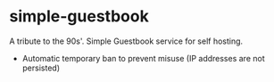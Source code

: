 # simple-guestbook
A tribute to the 90s'. Simple Guestbook service for self hosting.
* Automatic temporary ban to prevent misuse (IP addresses are not persisted)
